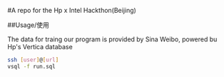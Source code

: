 #A repo for the Hp x Intel Hackthon(Beijing)

##Usage/使用

The data for traing our program is provided by Sina Weibo, powered bu Hp's Vertica database

```bash
ssh [user]@[url]
vsql -f run.sql
```
